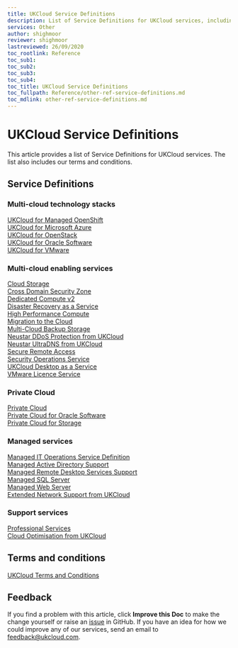 ```yaml
---
title: UKCloud Service Definitions
description: List of Service Definitions for UKCloud services, including terms and conditions
services: Other
author: shighmoor
reviewer: shighmoor
lastreviewed: 26/09/2020
toc_rootlink: Reference
toc_sub1: 
toc_sub2:
toc_sub3:
toc_sub4:
toc_title: UKCloud Service Definitions
toc_fullpath: Reference/other-ref-service-definitions.md
toc_mdlink: other-ref-service-definitions.md
---
```


# UKCloud Service Definitions

This article provides a list of Service Definitions for UKCloud services. The list also includes our terms and conditions.

## Service Definitions

### Multi-cloud technology stacks

[UKCloud for Managed OpenShift](../openshift/oshift-sd.md)<br>
[UKCloud for Microsoft Azure](../azure/azs-sd.md)<br>
[UKCloud for OpenStack](../openstack/ostack-sd.md)<br>
[UKCloud for Oracle Software](../oracle/orcl-sd.md)<br>
[UKCloud for VMware](../vmware/vmw-sd.md)

### Multi-cloud enabling services

[Cloud Storage](../cloud-storage/cs-sd.md)<br>
[Cross Domain Security Zone](../cdsz/cdsz-sd.md)<br>
[Dedicated Compute v2](../dedicated-compute/dc-sd.md)<br>
[Disaster Recovery as a Service](../draas/draas-sd.md)<br>
[High Performance Compute](../hpc/hpc-sd.md)<br>
[Migration to the Cloud](../migration/migr-sd.md)<br>
[Multi-Cloud Backup Storage](../other/other-sd-mcbs.md)<br>
[Neustar DDoS Protection from UKCloud](../connectivity/conn-sd-ddosprotect.md)<br>
[Neustar UltraDNS from UKCloud](../connectivity/conn-sd-ultradns.md)<br>
[Secure Remote Access](../sra/sra-sd.md)<br>
[Security Operations Service](../soc/soc-sd.md)<br>
[UKCloud Desktop as a Service](../daas/daas-sd.md)<br>
[VMware Licence Service](../vmware/vmw-sd-vls.md)

### Private Cloud

[Private Cloud](../private-cloud/prc-sd.md)<br>
[Private Cloud for Oracle Software](../private-cloud/prc-sd-orcl.md)<br>
[Private Cloud for Storage](../private-cloud/prc-sd-storage.md)

### Managed services

[Managed IT Operations Service Definition](../managed-services/man-sd-managed-it-ops.md)<br>
[Managed Active Directory Support](../managed-services/man-sd-ad.md)<br>
[Managed Remote Desktop Services Support](../managed-services/man-sd-rds.md)<br>
[Managed SQL Server](../managed-services/man-sd-sqlserver.md)<br>
[Managed Web Server](../managed-services/man-sd-webserver.md)<br>
[Extended Network Support from UKCloud](../managed-services/man-sd-network.md)

### Support services

[Professional Services](../pro-services/ps-sd.md)<br>
[Cloud Optimisation from UKCloud](../managed-services/man-sd-optimisation.md)

## Terms and conditions

[UKCloud Terms and Conditions](other-ref-terms-and-conditions.md)

## Feedback

If you find a problem with this article, click **Improve this Doc** to make the change yourself or raise an [issue](https://github.com/UKCloud/documentation/issues) in GitHub. If you have an idea for how we could improve any of our services, send an email to <feedback@ukcloud.com>.
